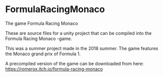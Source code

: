 # FormulaRacingMonaco
The game Formula Racing Monaco

These are source files for a unity project that can be compiled into the Formula Racing Monaco -game.

This was a summer project made in the 2018 summer. The game features the Monaco grand prix of Formula 1.

A precompiled version of the game can be downloaded from here: https://romerox.itch.io/formula-racing-monaco

